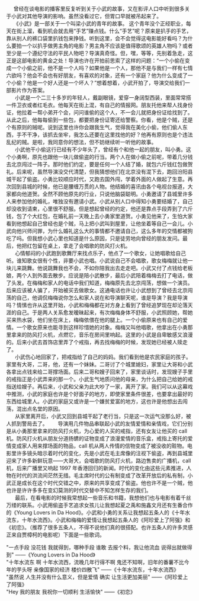 &nbsp;&nbsp;&nbsp;&nbsp;&nbsp;曾经在谈电影的播客里反复听到关于小武的故事，又在影评人口中听到很多关于小武对其他导演的影响。虽然没看过它，但胃口早就被吊起来了。\
&nbsp;&nbsp;&nbsp;&nbsp;&nbsp;《小武》是一部关于一个叫梁小武的青年的故事。
这个青年没个正经职业，每天在街上溜，看到机会就去用“手艺”赚点钱。什么“手艺”呢？原来是扒手的手艺，靠从别人的裤口袋里扒钱包来挣钱。听到这里，会不会觉得这电影能好看吗？为什么要拍一个以扒手做男主角的电影？男主角不应该是值得歌颂的英雄人物吗？或者至少是一个遵纪守法的平民人物吧？导演真奇怪。但，嘿，等等，先别着急走，这正是这部电影的黄金之处！导演也许在开拍前思索了这样的问题：“一个小偷在变成一个小偷之前，他不是一个人吗？如果他是一个人，那他不是与我们一样有七情六欲吗？他会不会也有好朋友，有喜欢的对象，还有一个家庭？他为什么变成了一个小偷？他是一个好人还是一个坏人？”想着想着，小武开拍了，导演交给我们一部影片作为答案。\
&nbsp;&nbsp;&nbsp;&nbsp;&nbsp; 小武是一个二三十多岁的年轻人，戴副眼镜，爱穿一身阔型西装，里面常常搭一件卫衣或者红毛衣。他每天在街上混，有自己的情报网。朋友托他来帮人找身份证，他拉着一帮小弟开个会，问问谁偷的这个人，不一会儿就把身份证给找到了。从此之后，他每每偷到一些包，都要把身份证寄还给警察。你看，他是个贼，还是个有原则的贼呢。说到这里也许你会跟我生气，觉得我在美化小偷，他们偷人东西，手不干净，该抓去坐牢，我怎么还要在这里找他的好？他再有原则也是个违法乱纪的贼。是啦，我同意你的想法，但不妨继续听一听他的故事。\
&nbsp;&nbsp;&nbsp;&nbsp;&nbsp; 小武他干小偷这行已经有不少年头了，曾经有个和他一起的朋友，叫小勇。这个小勇啊，原先也跟他一块儿做偷盗的行当。两个人在做小偷之前呢，带着几分钱去北京闯过一阵子。那时他们约定，要是任何一个人结了婚，就包六斤钱红包做贺礼。后来呢，虽然导演没交代清楚，但我猜想他们在北京没有混下去，跑回汾阳县城干起了偷盗。小勇比较顺应时代，又跑去国外闯，学着外面的人做起了生意。再次回到县城的时候，他已是腰缠万贯的人物。他结婚的喜讯由各个电视台报道，大家都向他道贺。全然不顾他原先的行业，只说他脑袋聪明。小勇邀请了县城里许多人来参加他的婚礼，唯独没有邀请小武。小武从别人口中得知小勇要结婚了，自己却没收到请柬，心里很不舒服。但是想起曾经的约定，他还是靠点手段弄到了六斤钱，包了个大红包，在婚礼前一天晚上去小勇家里道贺。小勇见他来了，生怕大家看到他想起自己曾经也是个贼，马上把小武叫到屋里，让他坐着等自己一会儿。小武向他兴师问罪，为什么婚礼这么大的事情都不邀请自己，这么多年的交情都被狗吃了吗。但我想小武心里也知道是什么原因，只是徒劳地向曾经的朋友发问。最后，他把红包留在桌上，拿走了会唱歌的防风打火机。\
&nbsp;&nbsp;&nbsp;&nbsp;&nbsp; 心情郁闷的小武跑到歌舞厅来找点乐子，他点了一个歌女，让她唱歌给自己听。谁知歌女很有个性，非要小武也唱。小武说自己不会唱歌，歌女梅梅就让他一块儿来跳舞。他说跳舞我也不会，不如你陪我出去走走吧。小武又付了点钱给老板娘，两个人到外面去散步。应说是陪小武散步，最后小武陪着梅梅去打了电话，做了头发。在梅梅和家人的电话中我们知道，梅梅原先去北京闯荡，想做一个演员。后来应该被人骗了，开始被买去做歌女。这通电话也许让小武想到了曾经去北京闯荡的自己，他调侃梅梅说你怎么和家人说在和导演聊天呢，谁是导演？我是导演吗？情愫也许从这里开始，小武和梅梅都在对方身上看到了曾经追梦现在却沦落天涯的自己。于是两人关系愈发暧昧起来，有次梅梅身体不舒服，小武照顾她，帮她买来热水袋，他们坐在床上，梅梅依偎在他的腿上。一个小偷原来也有自己的爱情。一个歌女原来也能寻到这样珍惜她的对象。梅梅又叫他唱歌，他拿出在小勇那里拿来的防风打火机，点燃它，音乐在房间里响起。这里的小武是自卑敏感又浪漫的。后来小武去首饰店里弄了个戒指，再去找梅梅的时候，发现她已经被人赎走了。\
&nbsp;&nbsp;&nbsp;&nbsp;&nbsp; 小武伤心地回家了，把戒指给了自己的妈妈。我们看到他是农民家庭的孩子。家里有大哥，二哥，他，还有一个妹妹。二哥讨了个城里媳妇，家里让大哥和小武各拿出点钱来给二哥撑场面。后来二哥和嫂子回来了，家里谈话时，发现嫂子手里的戒指正是小武弄来的那一个。小武生气地质问他的母亲，为什么把自己给她的戒指送给嫂子。再后来，小武和父亲为此大吵了一家，离开了家。我们可以从这幕戏中推测，小武的家庭也许是个好面子的地方，即使家里条件很差，也要拿出最好的东西给城里人。小武的家庭又或许是一个嫌贫爱富的地方，这也许是他想出去闯荡，混出点名堂的原因。\
&nbsp;&nbsp;&nbsp;&nbsp;&nbsp; 从家里离开后，小武又回到县城干起了老行当，只是这一次运气没那么好，被人抓到警局去了。
&nbsp;&nbsp;&nbsp;&nbsp;&nbsp; 导演用几件物品串联起小武的友情爱情和亲情戏，它们分别是从小勇那里拿来的防风打火机，为心爱的人买的戒指，还有女友让他买的 call 机。防风打火机从朋友分道扬镳的证物变成了浪漫爱情的音乐盒，戒指上寄托的爱情变成家人用来撑场面的物品，call 机从两人传情的信物变成了被没收的赃物。电影里许多镜头暗示着时代的变化，先是小武在毛主席像的注视下偷盗，再到县城里迎来了许多新鲜玩意——大哥大，会唱歌的防风打火机，路边售卖的广播机，call 机，后来广播里又响起 1997 年香港回归的新闻。时代的变化由这些元素推进，人物在时代的洪流间茫然无措。毛主席时代的公有制变成了改革开放后的私有制，小武正是成长在这个时代交错之中，原来的共享变成了偷盗。他也许不是一个贼，他也许是许许多多在变幻莫测的时代交替中不知怎样生存的我们。\
&nbsp;&nbsp;&nbsp;&nbsp;&nbsp; 最后，在看电影的时候我常想起一些音乐和书籍，我想他们也与电影有着千丝万缕的联系。小武用偷盗手艺追求女孩儿让我想起夏之禹和施鑫文月还有生番合作的《Young Lovers in Da Hood》。小武和小勇的关系让我想起五条人的《十年水流东，十年水流西》。小武和梅梅的爱情让我想起五条人的《阿珍爱上了阿强》和《初恋》。（推荐了很多五条人，不得不说他们真的很搭配。也许五条人的许多灵感正来自贾樟柯的电影呢）下面是一些歌词。

"一点手段 没花钱 我就得到，哪种手段 谁敢 去报个料，我让他流血 说得出就做得到" ——《Young Lovers in Da Hood》\
"十年水流东 啊 十年水流西，流晚几年行得不啊 鬼还不知啊，旧年的番薯不比今年的芋头呀 亲像国家的经济 楼价四散飞" ——《十年水流东，十年水流西》\
"虽然说 人生并没有什么意义，但是爱情 确实 让生活更加美丽" ——《阿珍爱上了阿强》\
"Hey 我的朋友 我祝你一切顺利 生活愉快" ——《初恋》
